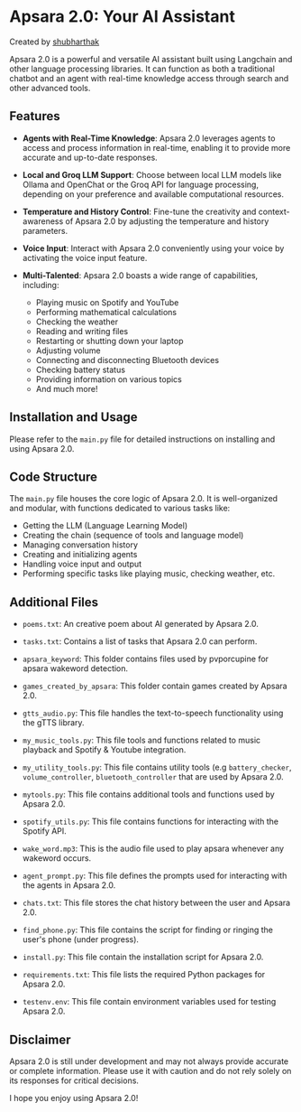 # Apsara 2.0: Your AI Assistant

Created by [shubharthak](https://shubharthaksangharsha.github.io/)

Apsara 2.0 is a powerful and versatile AI assistant built using Langchain and other language processing libraries. It can function as both a traditional chatbot and an agent with real-time knowledge access through search and other advanced tools.

## Features

- **Agents with Real-Time Knowledge**: Apsara 2.0 leverages agents to access and process information in real-time, enabling it to provide more accurate and up-to-date responses.
  
- **Local and Groq LLM Support**: Choose between local LLM models like Ollama and OpenChat or the Groq API for language processing, depending on your preference and available computational resources.
  
- **Temperature and History Control**: Fine-tune the creativity and context-awareness of Apsara 2.0 by adjusting the temperature and history parameters.
  
- **Voice Input**: Interact with Apsara 2.0 conveniently using your voice by activating the voice input feature.
  
- **Multi-Talented**: Apsara 2.0 boasts a wide range of capabilities, including:
    - Playing music on Spotify and YouTube
    - Performing mathematical calculations
    - Checking the weather
    - Reading and writing files
    - Restarting or shutting down your laptop
    - Adjusting volume
    - Connecting and disconnecting Bluetooth devices
    - Checking battery status
    - Providing information on various topics
    - And much more!

## Installation and Usage

Please refer to the `main.py` file for detailed instructions on installing and using Apsara 2.0.

## Code Structure

The `main.py` file houses the core logic of Apsara 2.0. It is well-organized and modular, with functions dedicated to various tasks like:

- Getting the LLM (Language Learning Model)
- Creating the chain (sequence of tools and language model)
- Managing conversation history
- Creating and initializing agents
- Handling voice input and output
- Performing specific tasks like playing music, checking weather, etc.

## Additional Files
  
- `poems.txt`: An creative poem about AI generated by Apsara 2.0.
  
- `tasks.txt`: Contains a list of tasks that Apsara 2.0 can perform.
  
- `apsara_keyword`: This folder contains files used by pvporcupine for apsara wakeword detection.
  
- `games_created_by_apsara`: This folder contain games created by Apsara 2.0.
  
- `gtts_audio.py`: This file handles the text-to-speech functionality using the gTTS library.
  
- `my_music_tools.py`: This file tools and functions related to music playback and Spotify & Youtube integration.
  
- `my_utility_tools.py`: This file contains utility tools (e.g `battery_checker`, `volume_controller`, `bluetooth_controller` that are used by Apsara 2.0.
  
- `mytools.py`: This file contains additional tools and functions used by Apsara 2.0.
  
- `spotify_utils.py`: This file contains functions for interacting with the Spotify API.
  
- `wake_word.mp3`: This is the audio file used to play apsara whenever any wakeword occurs.
  
- `agent_prompt.py`: This file defines the prompts used for interacting with the agents in Apsara 2.0.
  
- `chats.txt`: This file stores the chat history between the user and Apsara 2.0.
  
- `find_phone.py`: This file contains the script for finding or ringing the user's phone (under progress).
  
- `install.py`: This file contain the installation script for Apsara 2.0.
  
- `requirements.txt`: This file lists the required Python packages for Apsara 2.0.
  
- `testenv.env`: This file contain environment variables used for testing Apsara 2.0.


## Disclaimer

Apsara 2.0 is still under development and may not always provide accurate or complete information. Please use it with caution and do not rely solely on its responses for critical decisions.

I hope you enjoy using Apsara 2.0!
